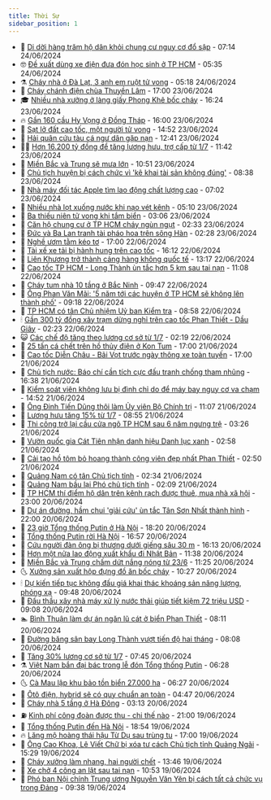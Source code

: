 ```yaml
---
title: Thời Sự
sidebar_position: 1
---
```


<!-- vnexpress-thoi-su:START -->
- 🦒 [Di dời hàng trăm hộ dân khỏi chung cư nguy cơ đổ sập](https://vnexpress.net/di-doi-hang-tram-ho-dan-khoi-chung-cu-nguy-co-do-sap-4761905.html) - 07:14 24/06/2024
- 🤓 [Đề xuất dùng xe điện đưa đón học sinh ở TP HCM](https://vnexpress.net/de-xuat-dung-xe-dien-dua-don-hoc-sinh-o-tp-hcm-4761908.html) - 05:35 24/06/2024
- ⚗️ [Cháy nhà ở Đà Lạt, 3 anh em ruột tử vong](https://vnexpress.net/chay-nha-o-da-lat-3-anh-em-ruot-tu-vong-4761909.html) - 05:18 24/06/2024
- 🌊 [Cháy chánh điện chùa Thuyền Lâm](https://vnexpress.net/chay-chanh-dien-chua-thuyen-lam-4761705.html) - 17:00 23/06/2024
- 🎓 [Nhiều nhà xưởng ở làng giấy Phong Khê bốc cháy](https://vnexpress.net/nhieu-nha-xuong-o-lang-giay-phong-khe-boc-chay-4761708.html) - 16:24 23/06/2024
- 🔥 [Gần 160 cầu Hy Vọng ở Đồng Tháp](https://vnexpress.net/gan-160-cau-hy-vong-o-dong-thap-4761776.html) - 16:00 23/06/2024
- 🦏 [Sạt lở đất cao tốc, một người tử vong](https://vnexpress.net/sat-lo-dat-cao-toc-mot-nguoi-tu-vong-4761688.html) - 14:52 23/06/2024
- 👺 [Hải quân cứu tàu cá ngư dân gặp nạn](https://vnexpress.net/hai-quan-cuu-tau-ca-ngu-dan-gap-nan-4761681.html) - 12:41 23/06/2024
- 🧑‍🏫 [Hơn 16.200 tỷ đồng để tăng lương hưu, trợ cấp từ 1/7](https://vnexpress.net/hon-16-200-ty-dong-de-tang-luong-huu-tro-cap-tu-1-7-4761649.html) - 11:42 23/06/2024
- 🚦 [Miền Bắc và Trung sẽ mưa lớn](https://vnexpress.net/mien-bac-va-trung-se-mua-lon-4761659.html) - 10:51 23/06/2024
- 🎉 [Chủ tịch huyện bị cách chức vì &#39;kê khai tài sản không đúng&#39;](https://vnexpress.net/chu-tich-huyen-bi-cach-chuc-vi-ke-khai-tai-san-khong-dung-4761632.html) - 08:38 23/06/2024
- 🦒 [Nhà máy đối tác Apple tìm lao động chất lượng cao](https://vnexpress.net/nha-may-doi-tac-apple-tim-lao-dong-chat-luong-cao-4761610.html) - 07:02 23/06/2024
- 🤗 [Nhiều nhà lọt xuống nước khi nạo vét kênh](https://vnexpress.net/nhieu-nha-lot-xuong-nuoc-khi-nao-vet-kenh-4761576.html) - 05:10 23/06/2024
- 💼 [Ba thiếu niên tử vong khi tắm biển](https://vnexpress.net/ba-thieu-nien-tu-vong-khi-tam-bien-4761549.html) - 03:06 23/06/2024
- 🤩 [Căn hộ chung cư ở TP HCM cháy ngùn ngụt](https://vnexpress.net/can-ho-chung-cu-o-tp-hcm-chay-ngun-ngut-4761545.html) - 02:33 23/06/2024
- 🤡 [Đức và Ba Lan tranh tài pháo hoa trên sông Hàn](https://vnexpress.net/duc-va-ba-lan-tranh-tai-phao-hoa-tren-song-han-4761539.html) - 02:28 23/06/2024
- 💯 [Nghề ươm tằm kéo tơ](https://vnexpress.net/nghe-uom-tam-keo-to-4758963.html) - 17:00 22/06/2024
- 👺 [Tài xế xe tải bị hành hung trên cao tốc](https://vnexpress.net/tai-xe-xe-tai-bi-hanh-hung-tren-cao-toc-4761454.html) - 16:12 22/06/2024
- 🌮 [Liên Khương trở thành cảng hàng không quốc tế](https://vnexpress.net/lien-khuong-tro-thanh-cang-hang-khong-quoc-te-4761450.html) - 13:17 22/06/2024
- 🥸 [Cao tốc TP HCM - Long Thành ùn tắc hơn 5 km sau tai nạn](https://vnexpress.net/cao-toc-tp-hcm-long-thanh-un-tac-hon-5-km-sau-tai-nan-4761434.html) - 11:08 22/06/2024
- 🐻 [Cháy tum nhà 10 tầng ở Bắc Ninh](https://vnexpress.net/chay-tum-nha-10-tang-o-bac-ninh-4761410.html) - 09:47 22/06/2024
- 👀 [Ông Phan Văn Mãi: &#39;5 năm tới các huyện ở TP HCM sẽ không lên thành phố&#39;](https://vnexpress.net/ong-phan-van-mai-5-nam-toi-cac-huyen-o-tp-hcm-se-khong-len-thanh-pho-4761393.html) - 09:18 22/06/2024
- 🤔 [TP HCM có tân Chủ nhiệm Uỷ ban Kiểm tra](https://vnexpress.net/tp-hcm-co-tan-chu-nhiem-uy-ban-kiem-tra-4761404.html) - 08:58 22/06/2024
- 🕯 [Gần 300 tỷ đồng xây trạm dừng nghỉ trên cao tốc Phan Thiết - Dầu Giây](https://vnexpress.net/gan-300-ty-dong-xay-tram-dung-nghi-tren-cao-toc-phan-thiet-dau-giay-4761241.html) - 02:23 22/06/2024
- 😺 [Các chế độ tăng theo lương cơ sở từ 1/7](https://vnexpress.net/cac-che-do-tang-theo-luong-co-so-tu-1-7-4761073.html) - 02:19 22/06/2024
- 🦆 [25 tấn cá chết trên hồ thủy điện ở Kon Tum](https://vnexpress.net/25-tan-ca-chet-tren-ho-thuy-dien-o-kon-tum-4761157.html) - 17:00 21/06/2024
- 🧰 [Cao tốc Diễn Châu - Bãi Vọt trước ngày thông xe toàn tuyến](https://vnexpress.net/cao-toc-dien-chau-bai-vot-truoc-ngay-thong-xe-toan-tuyen-4760705.html) - 17:00 21/06/2024
- 🦍 [Chủ tịch nước: Báo chí cần tích cực đấu tranh chống tham nhũng](https://vnexpress.net/chu-tich-nuoc-bao-chi-can-tich-cuc-dau-tranh-chong-tham-nhung-4761184.html) - 16:38 21/06/2024
- 🧰 [Kiểm soát viên không lưu bị đình chỉ do để máy bay nguy cơ va chạm](https://vnexpress.net/kiem-soat-vien-khong-luu-bi-dinh-chi-do-de-may-bay-nguy-co-va-cham-4761177.html) - 14:52 21/06/2024
- 💃 [Ông Đinh Tiến Dũng thôi làm Ủy viên Bộ Chính trị](https://vnexpress.net/ong-dinh-tien-dung-thoi-lam-uy-vien-bo-chinh-tri-4761155.html) - 11:07 21/06/2024
- 🧰 [Lương hưu tăng 15% từ 1/7](https://vnexpress.net/luong-huu-tang-15-tu-1-7-4761078.html) - 08:55 21/06/2024
- 🚀 [Thi công trở lại cầu cửa ngõ TP HCM sau 6 năm ngưng trệ](https://vnexpress.net/thi-cong-tro-lai-cau-cua-ngo-tp-hcm-sau-6-nam-ngung-tre-4760945.html) - 03:26 21/06/2024
- 🎊 [Vườn quốc gia Cát Tiên nhận danh hiệu Danh lục xanh](https://vnexpress.net/vuon-quoc-gia-cat-tien-nhan-danh-hieu-danh-luc-xanh-4760898.html) - 02:58 21/06/2024
- 🤭 [Cải tạo hồ tôm bỏ hoang thành công viên đẹp nhất Phan Thiết](https://vnexpress.net/cai-tao-ho-tom-bo-hoang-thanh-cong-vien-dep-nhat-phan-thiet-4760824.html) - 02:50 21/06/2024
- 🤗 [Quảng Nam có tân Chủ tịch tỉnh](https://vnexpress.net/quang-nam-co-tan-chu-tich-tinh-4760896.html) - 02:34 21/06/2024
- 🌈 [Quảng Nam bầu lại Phó chủ tịch tỉnh](https://vnexpress.net/quang-nam-bau-lai-pho-chu-tich-tinh-4760893.html) - 02:09 21/06/2024
- 🦣 [TP HCM thí điểm hộ dân trên kênh rạch được thuê, mua nhà xã hội](https://vnexpress.net/tp-hcm-thi-diem-ho-dan-tren-kenh-rach-duoc-thue-mua-nha-xa-hoi-4760651.html) - 23:00 20/06/2024
- 🎡 [Dự án đường, hầm chui &#39;giải cứu&#39; ùn tắc Tân Sơn Nhất thành hình](https://vnexpress.net/du-an-duong-ham-chui-giai-cuu-un-tac-tan-son-nhat-thanh-hinh-4760773.html) - 22:00 20/06/2024
- 🦏 [23 giờ Tổng thống Putin ở Hà Nội](https://vnexpress.net/23-gio-tong-thong-putin-o-ha-noi-4760778.html) - 18:20 20/06/2024
- 🎊 [Tổng thống Putin rời Hà Nội](https://vnexpress.net/tong-thong-putin-roi-ha-noi-4760759.html) - 16:57 20/06/2024
- 🫶 [Cứu người đàn ông bị thương dưới giếng sâu 30 m](https://vnexpress.net/dao-gieng-tai-nan-khi-dao-gieng-gieng-dao-4760821.html) - 16:13 20/06/2024
- 🤔 [Hơn một nửa lao động xuất khẩu đi Nhật Bản](https://vnexpress.net/hon-mot-nua-lao-dong-xuat-khau-di-nhat-ban-4760757.html) - 11:38 20/06/2024
- 🤠 [Miền Bắc và Trung chấm dứt nắng nóng từ 23/6](https://vnexpress.net/mien-bac-va-trung-cham-dut-nang-nong-tu-23-6-4760736.html) - 11:25 20/06/2024
- 🌜 [Xưởng sản xuất hộp đựng đồ ăn bốc cháy](https://vnexpress.net/xuong-san-xuat-hop-dung-do-an-boc-chay-4760732.html) - 10:27 20/06/2024
- 🕯 [Dự kiến tiếp tục không đấu giá khai thác khoáng sản năng lượng, phóng xạ](https://vnexpress.net/du-kien-tiep-tuc-khong-dau-gia-khai-thac-khoang-san-nang-luong-phong-xa-4760646.html) - 09:48 20/06/2024
- 🤔 [Đấu thầu xây nhà máy xử lý nước thải giúp tiết kiệm 72 triệu USD](https://vnexpress.net/dau-thau-xay-nha-may-xu-ly-nuoc-thai-giup-tiet-kiem-72-trieu-usd-4760659.html) - 09:08 20/06/2024
- 🏊 [Bình Thuận làm dự án ngăn lũ cát ở biển Phan Thiết](https://vnexpress.net/binh-thuan-lam-du-an-ngan-lu-cat-o-bien-phan-thiet-4760593.html) - 08:11 20/06/2024
- 🌮 [Đường băng sân bay Long Thành vượt tiến độ hai tháng](https://vnexpress.net/duong-bang-san-bay-long-thanh-vuot-tien-do-hai-thang-4760606.html) - 08:08 20/06/2024
- 🫣 [Tăng 30% lương cơ sở từ 1/7](https://vnexpress.net/tang-30-luong-co-so-tu-1-7-4760493.html) - 07:45 20/06/2024
- ⚗️ [Việt Nam bắn đại bác trong lễ đón Tổng thống Putin](https://vnexpress.net/viet-nam-ban-dai-bac-trong-le-don-tong-thong-putin-4760589.html) - 06:28 20/06/2024
- 🌜 [Cà Mau lập khu bảo tồn biển 27.000 ha](https://vnexpress.net/ca-mau-lap-khu-bao-ton-bien-27-000-ha-4760584.html) - 06:27 20/06/2024
- 🌁 [Ôtô điện, hybrid sẽ có quy chuẩn an toàn](https://vnexpress.net/oto-dien-hybrid-se-co-quy-chuan-an-toan-4759986.html) - 04:47 20/06/2024
- 🐲 [Cháy nhà 5 tầng ở Hà Đông](https://vnexpress.net/chay-nha-5-tang-o-ha-dong-4760476.html) - 03:13 20/06/2024
- ⛽️ [Kinh phí công đoàn được thu - chi thế nào](https://vnexpress.net/kinh-phi-cong-doan-duoc-thu-chi-the-nao-4756669.html) - 21:00 19/06/2024
- 🗽 [Tổng thống Putin đến Hà Nội](https://vnexpress.net/tong-thong-putin-den-ha-noi-4760241.html) - 18:54 19/06/2024
- 🔥 [Lăng mộ hoàng thái hậu Từ Dụ sau trùng tu](https://vnexpress.net/lang-mo-hoang-thai-hau-tu-du-sau-trung-tu-4759676.html) - 17:00 19/06/2024
- 💯 [Ông Cao Khoa, Lê Viết Chữ bị xóa tư cách Chủ tịch tỉnh Quảng Ngãi](https://vnexpress.net/ong-cao-khoa-le-viet-chu-bi-xoa-tu-cach-chu-tich-tinh-quang-ngai-4760343.html) - 15:29 19/06/2024
- 🦆 [Cháy xưởng làm nhang, hai người chết](https://vnexpress.net/chay-xuong-lam-nhang-hai-nguoi-chet-4760329.html) - 13:46 19/06/2024
- 🫣 [Xe chở 4 công an lật sau tai nạn](https://vnexpress.net/xe-cho-4-cong-an-lat-sau-tai-nan-4760278.html) - 10:53 19/06/2024
- 🤡 [Phó ban Nội chính Trung ương Nguyễn Văn Yên bị cách tất cả chức vụ trong Đảng](https://vnexpress.net/pho-ban-noi-chinh-trung-uong-nguyen-van-yen-bi-cach-tat-ca-chuc-vu-trong-dang-4760175.html) - 09:38 19/06/2024<!-- vnexpress-thoi-su:END -->